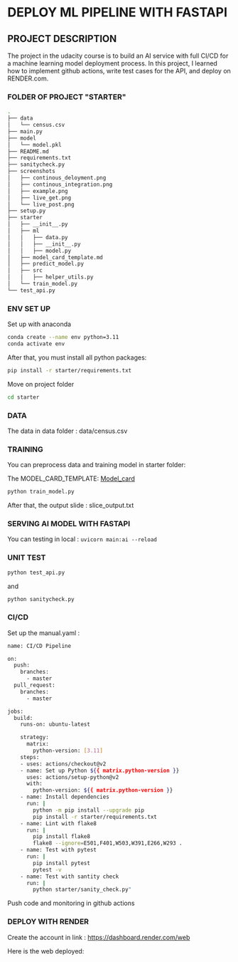 # DEPLOY ML PIPELINE WITH FASTAPI

## PROJECT DESCRIPTION
The project in the udacity course is to build an AI service with full CI/CD for a machine learning model deployment process. In this project, I learned how to implement github actions, write test cases for the API, and deploy on RENDER.com.

### FOLDER OF PROJECT "STARTER"
```bash
.
├── data
│   └── census.csv
├── main.py
├── model
│   └── model.pkl
├── README.md
├── requirements.txt
├── sanitycheck.py
├── screenshots
│   ├── continous_deloyment.png
│   ├── continous_integration.png
│   ├── example.png
│   ├── live_get.png
│   └── live_post.png
├── setup.py
├── starter
│   ├── __init__.py
│   ├── ml
│   │   ├── data.py
│   │   ├── __init__.py
│   │   ├── model.py
│   ├── model_card_template.md
│   ├── predict_model.py
│   ├── src
│   │   ├── helper_utils.py
│   └── train_model.py
└── test_api.py

```
### ENV SET UP
Set up with anaconda

```bash
conda create --name env python=3.11
conda activate env
```
After that, you must install all python packages:
```bash
pip install -r starter/requirements.txt
```
Move on project folder
```bash
cd starter
```
### DATA
The data in data folder : data/census.csv
### TRAINING
You can preprocess data and training model in starter folder:

The MODEL_CARD_TEMPLATE: [Model_card](model_card_template.md)

```bash
python train_model.py
```
After that, the output slide : slice_output.txt

### SERVING AI MODEL WITH FASTAPI
You can testing in local : ```uvicorn main:ai --reload ```

### UNIT TEST

```bash
python test_api.py
```
and 
```bash
python sanitycheck.py
```

### CI/CD
Set up the manual.yaml :
```bash
name: CI/CD Pipeline

on:
  push:
    branches:
      - master
  pull_request:
    branches:
      - master

jobs:
  build:
    runs-on: ubuntu-latest

    strategy:
      matrix:
        python-version: [3.11]
    steps:
    - uses: actions/checkout@v2
    - name: Set up Python ${{ matrix.python-version }}
      uses: actions/setup-python@v2
      with:
        python-version: ${{ matrix.python-version }}
    - name: Install dependencies
      run: |
        python -m pip install --upgrade pip
        pip install -r starter/requirements.txt
    - name: Lint with flake8
      run: |
        pip install flake8
        flake8 --ignore=E501,F401,W503,W391,E266,W293 .
    - name: Test with pytest
      run: |
        pip install pytest
        pytest -v    
    - name: Test with santity check
      run: |
        python starter/sanity_check.py"
```
Push code and monitoring in github actions

### DEPLOY WITH RENDER

Create the account in link : https://dashboard.render.com/web

Here is the web deployed: 

